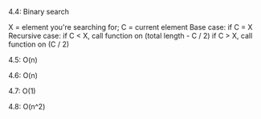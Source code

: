 4.4:
Binary search

X = element you're searching for; C = current element
Base case: if C = X
Recursive case:
if C < X, call function on (total length - C / 2)
if C > X, call function on (C / 2)

4.5:
O(n)

4.6:
O(n)

4.7:
O(1)

4.8:
O(n^2)
